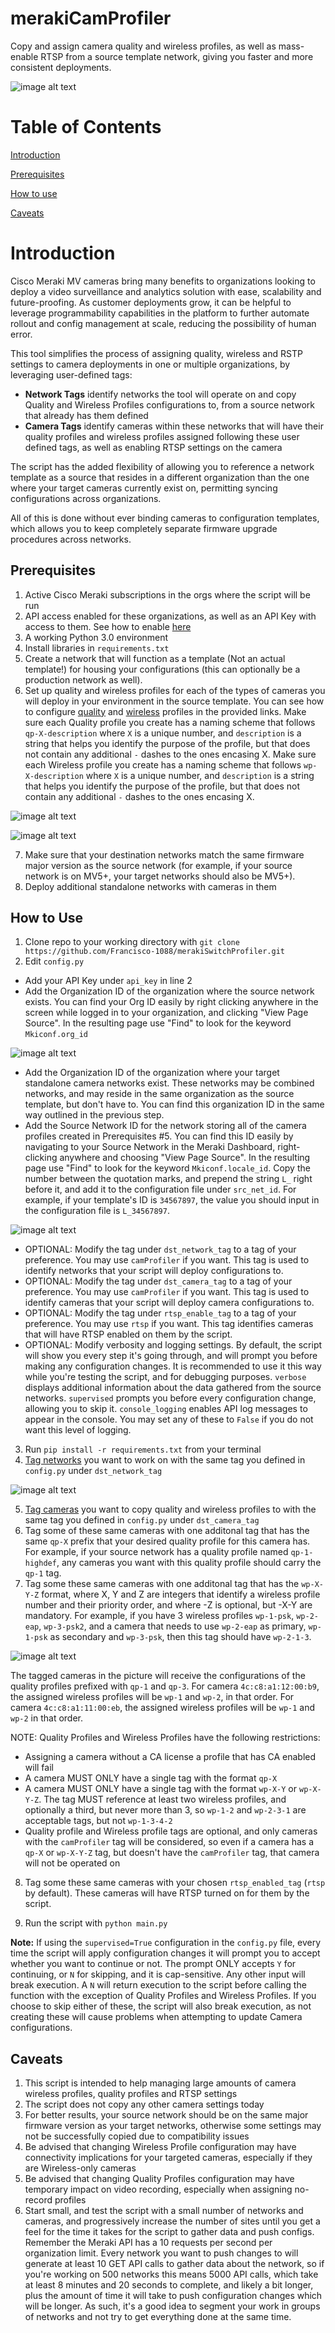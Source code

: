 # merakiCamProfiler
Copy and assign camera quality and wireless profiles, as well as mass-enable RTSP from a source template network, giving you faster and more consistent deployments.

![image alt text](images/diagram.png)

# Table of Contents

[Introduction](#intro)

[Prerequisites](#prereq)

[How to use](#howtouse)

[Caveats](#caveats)

<a id="intro"></a>

# Introduction

Cisco Meraki MV cameras bring many benefits to organizations looking to deploy a video surveillance and analytics solution with ease, scalability and future-proofing. As customer deployments grow, it can be helpful to leverage programmability capabilities in the platform to further automate rollout and config management at scale, reducing the possibility of human error. 

This tool simplifies the process of assigning quality, wireless and RSTP settings to camera deployments in one or multiple organizations, by leveraging user-defined tags:
* **Network Tags** identify networks the tool will operate on and copy Quality and Wireless Profiles configurations to, from a source network that already has them defined
* **Camera Tags** identify cameras within these networks that will have their quality profiles and wireless profiles assigned following these user defined tags, as well as enabling RTSP settings on the camera

The script has the added flexibility of allowing you to reference a network template as a source that resides in a different organization than the one where your target cameras currently exist on, permitting syncing configurations across organizations.

All of this is done without ever binding cameras to configuration templates, which allows you to keep completely separate firmware upgrade procedures across networks.

<a id="prereq"></a>

## Prerequisites

1. Active Cisco Meraki subscriptions in the orgs where the script will be run
2. API access enabled for these organizations, as well as an API Key with access to them. See how to enable [here](https://documentation.meraki.com/General_Administration/Other_Topics/Cisco_Meraki_Dashboard_API)
3. A working Python 3.0 environment
4. Install libraries in `requirements.txt`
5. Create a network that will function as a template (Not an actual template!) for housing your configurations (this can optionally be a production network as well).
6. Set up quality and wireless profiles for each of the types of cameras you will deploy in your environment in the source template. You can see how to configure [quality](https://documentation.meraki.com/MV/Initial_Configuration/Bulk_Configuring_Quality_and_Retention_Settings_Through_Profiles) and [wireless](https://documentation.meraki.com/MV/Initial_Configuration/MV_Wireless_Configuration_Guide) profiles in the provided links. Make sure each Quality profile you create has a naming scheme that follows `qp-X-description` where `X` is a unique number, and `description` is a string that helps you identify the purpose of the profile, but that does not contain any additional `-` dashes to the ones encasing X. Make sure each Wireless profile you create has a naming scheme that follows `wp-X-description` where `X` is a unique number, and `description` is a string that helps you identify the purpose of the profile, but that does not contain any additional `-` dashes to the ones encasing X.

![image alt text](images/quality_profile_name.png)

![image alt text](images/wireless_profile_name.png)

7. Make sure that your destination networks match the same firmware major version as the source network (for example, if your source network is on MV5+, your target networks should also be MV5+).
8. Deploy additional standalone networks with cameras in them

<a id="howtouse"></a>

## How to Use

1. Clone repo to your working directory with `git clone https://github.com/Francisco-1088/merakiSwitchProfiler.git`
2. Edit `config.py`
* Add your API Key under `api_key` in line 2
* Add the Organization ID of the organization where the source network exists. You can find your Org ID easily by right clicking anywhere in the screen while logged in to your organization, and clicking "View Page Source". In the resulting page use "Find" to look for the keyword `Mkiconf.org_id`

![image alt text](images/org_id.png)

* Add the Organization ID of the organization where your target standalone camera networks exist. These networks may be combined networks, and may reside in the same organization as the source template, but don't have to. You can find this organization ID in the same way outlined in the previous step.
* Add the Source Network ID for the network storing all of the camera profiles created in Prerequisites #5. You can find this ID easily by navigating to your Source Network in the Meraki Dashboard, right-clicking anywhere and choosing "View Page Source". In the resulting page use "Find" to look for the keyword `Mkiconf.locale_id`. Copy the number between the quotation marks, and prepend the string `L_` right before it, and add it to the configuration file under `src_net_id`. For example, if your template's ID is `34567897`, the value you should input in the configuration file is `L_34567897`.

![image alt text](images/template_id.png)

* OPTIONAL: Modify the tag under `dst_network_tag` to a tag of your preference. You may use `camProfiler` if you want. This tag is used to identify networks that your script will deploy configurations to.
* OPTIONAL: Modify the tag under `dst_camera_tag` to a tag of your preference. You may use `camProfiler` if you want. This tag is used to identify cameras that your script will deploy camera configurations to.
* OPTIONAL: Modify the tag under `rtsp_enable_tag` to a tag of your preference. You may use `rtsp` if you want. This tag identifies cameras that will have RTSP enabled on them by the script.
* OPTIONAL: Modify verbosity and logging settings. By default, the script will show you every step it's going through, and will prompt you before making any configuration changes. It is recommended to use it this way while you're testing the script, and for debugging purposes. `verbose` displays additional information about the data gathered from the source networks. `supervised` prompts you before every configuration change, allowing you to skip it. `console_logging` enables API log messages to appear in the console. You may set any of these to `False` if you do not want this level of logging.
3. Run `pip install -r requirements.txt` from your terminal
4. [Tag networks](https://documentation.meraki.com/General_Administration/Organizations_and_Networks/Organization_Menu/Manage_Tags) you want to work on with the same tag you defined in `config.py` under `dst_network_tag`

![image alt text](images/network_tag.png)

5. [Tag cameras](https://documentation.meraki.com/General_Administration/Organizations_and_Networks/Organization_Menu/Manage_Tags#Creating_Device_tags) you want to copy quality and wireless profiles to with the same tag you defined in `config.py` under `dst_camera_tag`
6. Tag some of these same cameras with one additonal tag that has the same `qp-X` prefix that your desired quality profile for this camera has. For example, if your source network has a quality profile named `qp-1-highdef`, any cameras you want with this quality profile should carry the `qp-1` tag.
7. Tag some these same cameras with one additonal tag that has the `wp-X-Y-Z` format, where X, Y and Z are integers that identify a wireless profile number and their priority order, and where -Z is optional, but -X-Y are mandatory. For example, if you have 3 wireless profiles `wp-1-psk`, `wp-2-eap`, `wp-3-psk2`, and a camera that needs to use `wp-2-eap` as primary, `wp-1-psk` as secondary and `wp-3-psk`, then this tag should have `wp-2-1-3`.

![image alt text](images/device_tag.png)

The tagged cameras in the picture will receive the configurations of the quality profiles prefixed with `qp-1` and `qp-3`. For camera `4c:c8:a1:12:00:b9`, the assigned wireless profiles will be `wp-1` and `wp-2`, in that order. For camera `4c:c8:a1:11:00:eb`, the assigned wireless profiles will be `wp-1` and `wp-2` in that order. 

NOTE: Quality Profiles and Wireless Profiles have the following restrictions:
* Assigning a camera without a CA license a profile that has CA enabled will fail
* A camera MUST ONLY have a single tag with the format `qp-X`
* A camera MUST ONLY have a single tag with the format `wp-X-Y` or `wp-X-Y-Z`. The tag MUST reference at least two wireless profiles, and optionally a third, but never more than 3, so `wp-1-2` and `wp-2-3-1` are acceptable tags, but not `wp-1-3-4-2`
* Quality profile and Wireless profile tags are optional, and only cameras with the `camProfiler` tag will be considered, so even if a camera has a `qp-X` or `wp-X-Y-Z` tag, but doesn't have the `camProfiler` tag, that camera will not be operated on

8. Tag some these same cameras with your chosen `rtsp_enabled_tag` (`rtsp` by default). These cameras will have RTSP turned on for them by the script.

9. Run the script with `python main.py`

**Note:** If using the `supervised=True` configuration in the `config.py` file, every time the script will apply configuration changes it will prompt you to accept whether you want to continue or not. The prompt ONLY accepts `Y` for continuing, or `N` for skipping, and it is cap-sensitive. Any other input will break execution. A `N` will return execution to the script before calling the function with the exception of Quality Profiles and Wireless Profiles. If you choose to skip either of these, the script will also break execution, as not creating these will cause problems when attempting to update Camera configurations.

<a name="caveats"></a>

## Caveats

1. This script is intended to help managing large amounts of camera wireless profiles, quality profiles and RTSP settings
2. The script does not copy any other camera settings today
3. For better results, your source network should be on the same major firmware version as your target networks, otherwise some settings may not be successfully copied due to compatibility issues
4. Be advised that changing Wireless Profile configuration may have connectivity implications for your targeted cameras, especially if they are Wireless-only cameras
5. Be advised that changing Quality Profiles configuration may have temporary impact on video recording, especially when assigning no-record profiles
6. Start small, and test the script with a small number of networks and cameras, and progressively increase the number of sites until you get a feel for the time it takes for the script to gather data and push configs. Remember the Meraki API has a 10 requests per second per organization limit. Every network you want to push changes to will generate at least 10 GET API calls to gather data about the network, so if you're working on 500 networks this means 5000 API calls, which take at least 8 minutes and 20 seconds to complete, and likely a bit longer, plus the amount of time it will take to push configuration changes which will be longer. As such, it's a good idea to segment your work in groups of networks and not try to get everything done at the same time.
